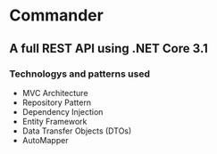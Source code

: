 # Commander

## A full REST API using .NET Core 3.1

### Technologys and patterns used

- MVC Architecture
- Repository Pattern
- Dependency Injection
- Entity Framework
- Data Transfer Objects (DTOs)
- AutoMapper
